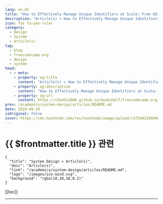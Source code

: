 ```yaml
---
lang: en-US
title: "How to Effectively Manage Unique Identifiers at Scale: From GUIDs to Snowflake IDs and Other Modern Solutions"
description: "Article(s) > How to Effectively Manage Unique Identifiers at Scale: From GUIDs to Snowflake IDs and Other Modern Solutions"
icon: fas fa-pen-ruler
category: 
  - Design
  - System
  - Article(s)
tag: 
  - blog
  - freecodecamp.org
  - design
  - system
head:
  - - meta:
    - property: og:title
      content: "Article(s) > How to Effectively Manage Unique Identifiers at Scale: From GUIDs to Snowflake IDs and Other Modern Solutions"
    - property: og:description
      content: "How to Effectively Manage Unique Identifiers at Scale: From GUIDs to Snowflake IDs and Other Modern Solutions"
    - property: og:url
      content: https://chanhi2000.github.io/bookshelf/freecodecamp.org/how-to-effectively-manage-unique-identifiers-at-scale.html
prev: /academics/system-design/articles/README.md
date: 2024-08-20
isOriginal: false
cover: https://cdn.hashnode.com/res/hashnode/image/upload/v1724012658962/2e754dc4-248a-4a2b-8819-993514474a22.jpeg
---
```


# {{ $frontmatter.title }} 관련

```component VPCard
{
  "title": "System Design > Article(s)",
  "desc": "Article(s)",
  "link": "/academics/system-design/articles/README.md",
  "logo": "/images/ico-wind.svg",
  "background": "rgba(10,10,10,0.2)"
}
```

[[toc]]

---

<SiteInfo
  name="How to Effectively Manage Unique Identifiers at Scale: From GUIDs to Snowflake IDs and Other Modern Solutions"
  desc="What Are Unique Identifiers? 🪪 Unique identifiers (UIDs) are crucial components in software engineering and data management. They serve as distinct references for entities within a system and ensure that each item – whether a database record, a user..."
  url="https://freecodecamp.org/news/how-to-effectively-manage-unique-identifiers-at-scale/"
  logo="https://cdn.freecodecamp.org/universal/favicons/favicon.ico"
  preview="https://cdn.hashnode.com/res/hashnode/image/upload/v1724012658962/2e754dc4-248a-4a2b-8819-993514474a22.jpeg"/>

<!-- TODO: 작성 -->

